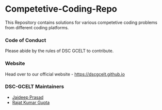 # Competetive-Coding-Repo

This Repository contains solutions for various competetive coding problems from different coding platforms.

### Code of Conduct

Please abide by the rules of DSC GCELT to contribute.

### Website

Head over to our official website - https://dscgcelt.github.io

### DSC-GCELT Maintainers

* [Jaideep Prasad](https://github.com/jddeep)
* [Rajat Kumar Gupta](https://github.com/knightcube)
